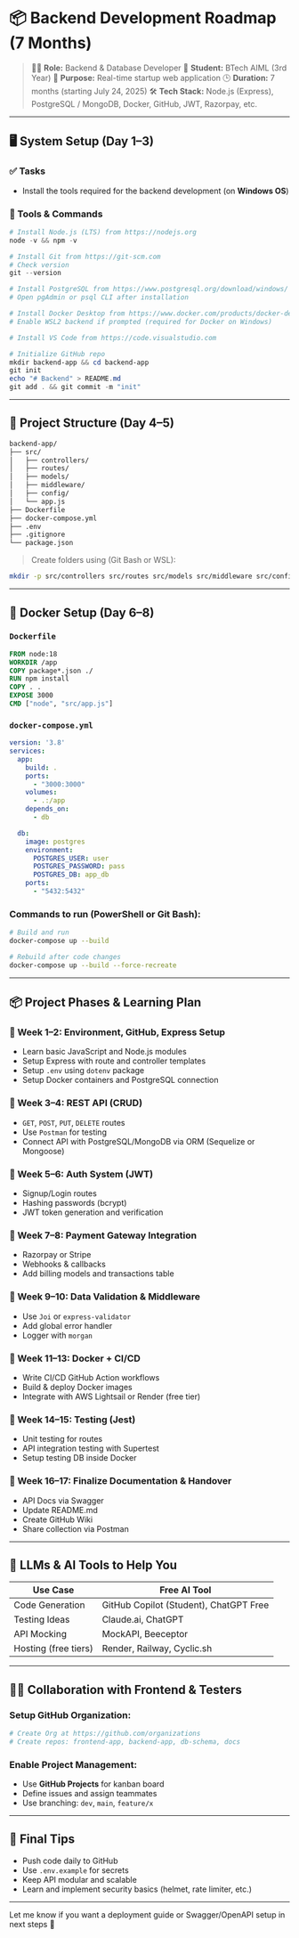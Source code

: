 # 📦 Backend Development Roadmap (7 Months)

> 🧑‍💻 **Role:** Backend & Database Developer
> 🏫 **Student:** BTech AIML (3rd Year)
> 🚀 **Purpose:** Real-time startup web application
> 🕒 **Duration:** 7 months (starting July 24, 2025)
> 🛠️ **Tech Stack:** Node.js (Express), PostgreSQL / MongoDB, Docker, GitHub, JWT, Razorpay, etc.

---

## 🖥️ System Setup (Day 1–3)

### ✅ Tasks

* Install the tools required for the backend development (on **Windows OS**)

### 🧰 Tools & Commands

```powershell
# Install Node.js (LTS) from https://nodejs.org
node -v && npm -v

# Install Git from https://git-scm.com
# Check version
git --version

# Install PostgreSQL from https://www.postgresql.org/download/windows/
# Open pgAdmin or psql CLI after installation

# Install Docker Desktop from https://www.docker.com/products/docker-desktop/
# Enable WSL2 backend if prompted (required for Docker on Windows)

# Install VS Code from https://code.visualstudio.com

# Initialize GitHub repo
mkdir backend-app && cd backend-app
git init
echo "# Backend" > README.md
git add . && git commit -m "init"
```

---

## 📁 Project Structure (Day 4–5)

```bash
backend-app/
├── src/
│   ├── controllers/
│   ├── routes/
│   ├── models/
│   ├── middleware/
│   ├── config/
│   └── app.js
├── Dockerfile
├── docker-compose.yml
├── .env
├── .gitignore
└── package.json
```

> Create folders using (Git Bash or WSL):

```bash
mkdir -p src/controllers src/routes src/models src/middleware src/config
```

---

## 🐳 Docker Setup (Day 6–8)

### `Dockerfile`

```Dockerfile
FROM node:18
WORKDIR /app
COPY package*.json ./
RUN npm install
COPY . .
EXPOSE 3000
CMD ["node", "src/app.js"]
```

### `docker-compose.yml`

```yaml
version: '3.8'
services:
  app:
    build: .
    ports:
      - "3000:3000"
    volumes:
      - .:/app
    depends_on:
      - db

  db:
    image: postgres
    environment:
      POSTGRES_USER: user
      POSTGRES_PASSWORD: pass
      POSTGRES_DB: app_db
    ports:
      - "5432:5432"
```

### Commands to run (PowerShell or Git Bash):

```bash
# Build and run
docker-compose up --build

# Rebuild after code changes
docker-compose up --build --force-recreate
```

---

## 📦 Project Phases & Learning Plan

### 🔹 Week 1–2: Environment, GitHub, Express Setup

* Learn basic JavaScript and Node.js modules
* Setup Express with route and controller templates
* Setup `.env` using `dotenv` package
* Setup Docker containers and PostgreSQL connection

### 🔹 Week 3–4: REST API (CRUD)

* `GET`, `POST`, `PUT`, `DELETE` routes
* Use `Postman` for testing
* Connect API with PostgreSQL/MongoDB via ORM (Sequelize or Mongoose)

### 🔹 Week 5–6: Auth System (JWT)

* Signup/Login routes
* Hashing passwords (bcrypt)
* JWT token generation and verification

### 🔹 Week 7–8: Payment Gateway Integration

* Razorpay or Stripe
* Webhooks & callbacks
* Add billing models and transactions table

### 🔹 Week 9–10: Data Validation & Middleware

* Use `Joi` or `express-validator`
* Add global error handler
* Logger with `morgan`

### 🔹 Week 11–13: Docker + CI/CD

* Write CI/CD GitHub Action workflows
* Build & deploy Docker images
* Integrate with AWS Lightsail or Render (free tier)

### 🔹 Week 14–15: Testing (Jest)

* Unit testing for routes
* API integration testing with Supertest
* Setup testing DB inside Docker

### 🔹 Week 16–17: Finalize Documentation & Handover

* API Docs via Swagger
* Update README.md
* Create GitHub Wiki
* Share collection via Postman

---

## 🧠 LLMs & AI Tools to Help You

| Use Case             | Free AI Tool                           |
| -------------------- | -------------------------------------- |
| Code Generation      | GitHub Copilot (Student), ChatGPT Free |
| Testing Ideas        | Claude.ai, ChatGPT                     |
| API Mocking          | MockAPI, Beeceptor                     |
| Hosting (free tiers) | Render, Railway, Cyclic.sh             |

---

## 👨‍💻 Collaboration with Frontend & Testers

### Setup GitHub Organization:

```bash
# Create Org at https://github.com/organizations
# Create repos: frontend-app, backend-app, db-schema, docs
```

### Enable Project Management:

* Use **GitHub Projects** for kanban board
* Define issues and assign teammates
* Use branching: `dev`, `main`, `feature/x`

---

## 🏁 Final Tips

* Push code daily to GitHub
* Use `.env.example` for secrets
* Keep API modular and scalable
* Learn and implement security basics (helmet, rate limiter, etc.)

---

Let me know if you want a deployment guide or Swagger/OpenAPI setup in next steps 🚀
